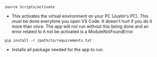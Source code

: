 `source Scripts/activate`

- This activates the virtual environment on your PC (Justin's PC). This must 
be done everytime you open VS Code. It doesn't hurt if you do it more than once. 
The app will not run without this being done and an error related to it not be activated 
is a ModuleNotFoundError. 

`pip install -r /path/to/requirements.txt` 

- Installs all package needed for the app to run.  
